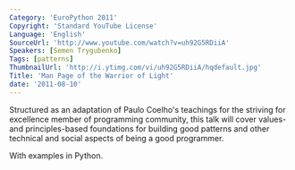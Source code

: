 ```yaml
---
Category: 'EuroPython 2011'
Copyright: 'Standard YouTube License'
Language: 'English'
SourceUrl: 'http://www.youtube.com/watch?v=uh92G5RDiiA'
Speakers: [Semen Trygubenko]
Tags: [patterns]
ThumbnailUrl: 'http://i.ytimg.com/vi/uh92G5RDiiA/hqdefault.jpg'
Title: 'Man Page of the Warrior of Light'
date: '2011-08-10'
---
```

Structured as an adaptation of Paulo Coelho's teachings for the striving for
excellence member of programming community, this talk will cover values- and
principles-based foundations for building good patterns and other technical
and social aspects of being a good programmer.

With examples in Python.

